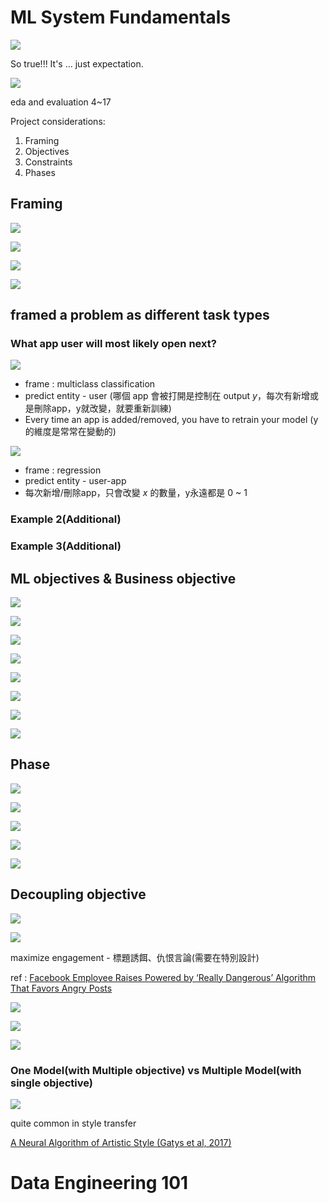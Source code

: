 # ML System Fundamentals


<img src='./assets/2_23.png'></img>

So true!!! It's ... just expectation.

<img src='./assets/2_24.png'></img>

eda and evaluation 4~17

Project considerations:

1. Framing
2. Objectives
3. Constraints
4. Phases

## Framing


<img src='./assets/2-2022_1.png'></img>

<img src='./assets/2-2022_2.png'></img>

<img src='./assets/2-2022_3.png'></img>

<img src='./assets/2-2022_4.png'></img>

## framed a problem as different task types

### What app user will most likely open next?

<img src='./assets/2-2022_5.png'></img>

* frame : multiclass classification
* predict entity - user (哪個 app 會被打開是控制在 output $y$，每次有新增或是刪除app，y就改變，就要重新訓練)
* Every time an app is added/removed, you have to retrain your model (y的維度是常常在變動的)

<img src='./assets/2-2022_6.png'></img>

* frame : regression
* predict entity - user-app
* 每次新增/刪除app，只會改變 $x$ 的數量，y永遠都是 0 ~ 1

### Example 2(Additional)

### Example 3(Additional)

## ML objectives & Business objective

<img src='./assets/2-2022_7.png'></img>

<img src='./assets/2-2022_8.png'></img>

<img src='./assets/2-2022_9.png'></img>

<img src='./assets/2-2022_10.png'></img>

<img src='./assets/2-2022_11.png'></img>

<img src='./assets/2-2022_12.png'></img>

<img src='./assets/2-2022_13.png'></img>

<img src='./assets/2-2022_14.png'></img>


## Phase


<img src='./assets/2-2022_15.png'></img>

<img src='./assets/2-2022_16.png'></img>

<img src='./assets/2-2022_17.png'></img>

<img src='./assets/2-2022_18.png'></img>

<img src='./assets/2-2022_19.png'></img>

## Decoupling objective

<img src='./assets/2-2022_20.png'></img>

<img src='./assets/2-2022_21.png'></img>

maximize engagement - 標題誘餌、仇恨言論(需要在特別設計)

ref : [Facebook Employee Raises Powered by ‘Really Dangerous’ Algorithm That Favors Angry Posts](https://sfist.com/2020/09/24/facebook-employee-raises-powered-by-really-dangerous-algorithm-that-favors-angry-posts/)

<img src='./assets/2-2022_22.png'></img>

<img src='./assets/2-2022_23.png'></img>

<img src='./assets/2-2022_24.png'></img>

### One Model(with Multiple objective) vs Multiple Model(with single objective)

<img src='./assets/2-2022_25.png'></img>

quite common in style transfer

[A Neural Algorithm of Artistic Style (Gatys et al, 2017)](https://arxiv.org/pdf/1508.06576.pdf)


# Data Engineering 101

